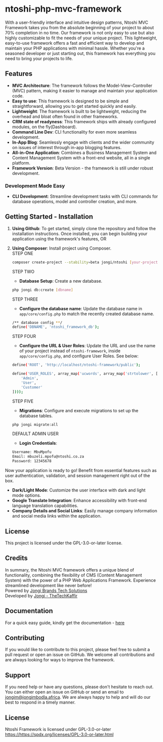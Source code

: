 # ntoshi-php-mvc-framework 
With a user-friendly interface and intuitive design patterns, Ntoshi MVC Framework takes you from the absolute beginning of your project to about 70% completion in no time. Our framework is not only easy to use but also highly customizable to fit the needs of your unique project.
This lightweight, easy-to-use framework offers a fast and efficient way to develop and maintain your PHP applications with minimal hassle. Whether you're a seasoned developer or just starting out, this framework has everything you need to bring your projects to life.

## Features
- **MVC Architecture**: The framework follows the Model-View-Controller (MVC) pattern, making it easier to manage and maintain your application code.
- **Easy to use**: This framework is designed to be simple and straightforward, allowing you to get started quickly and easily.
- **Lightweight**: The framework is built to be lightweight, reducing the overhead and bloat often found in other frameworks.
- **CRM state of readyness**: This framework ships with already configured modules, on the fly(Dashboard).
- **Command Line Dev**: CLI functionality for even more seamless development.
- **In-App Blog**: Seamlessly engage with clients and the wider community on issues of interest through in-app blogging features.
- **All-in-One Application**: Combines a Business Management System and Content Management System with a front-end website, all in a single platform.
- **Framework Version**: Beta Version - the framework is still under robust development.

### Development Made Easy

- **CLI Development**: Streamline development tasks with CLI commands for database operations, model and controller creation, and more.

## Getting Started - Installation

1. **Using Github**: To get started, simply clone the repository and follow the installation instructions. Once installed, you can begin building your application using the framework's features, OR

2. **Using Composer**: Install project using Composer. <br>
   STEP ONE
    ```bash
    composer create-project --stability=beta jongi/ntoshi [your-project-name]
    ```
   STEP TWO
   - **Database Setup**: Create a new database.
    ```bash
    php jongi db:create [dbname]
    ```
    STEP THREE
    - **Configure the database name**: Update the database name in `app/core/config.php` to match the recently created database name.
    ```bash
    /** database config **/
	define('DBNAME', 'ntoshi_framework_db');
    ```
    STEP FOUR
   - **Configure the URL & User Roles**: Update the URL and use the name of your project instead of `ntoshi-framework`, inside `app/core/config.php`, and configure User Roles. See below: 
    ```bash
    define('ROOT', 'http://localhost/ntoshi-framework/public');
    ```
   
    ```bash
    define('USER_ROLES', array_map('ucwords', array_map('strtolower', [
        'Admin',
        'User',
        'Customer'
    ])));
    ```
    STEP FIVE
   - **Migrations**: Configure and execute migrations to set up the database tables.
    ```bash
    php jongi migrate:all
    ```
   DEFAULT ADMIN USER
   - **Login Credentials**: 
    ```bash
    Username: MbuMpofu
    Email: mbuzeli.mpofu@ntoshi.co.za
    Password: 12345678
    ```

Now your application is ready to go! Benefit from essential features such as user authentication, validation, and session management right out of the box.

- **Dark/Light Mode**: Customize the user interface with dark and light mode options.
- **Google Translate Integration**: Enhance accessibility with front-end language translation capabilities.
- **Company Details and Social Links**: Easily manage company information and social media links within the application.

## License

This project is licensed under the GPL-3.0-or-later license.

## Credits

In summary, the  Ntoshi MVC framework offers a unique blend of functionality, combining the flexibility of CMS (Content Management System) with the power of a PHP Web Applications Framework. Experience streamlined development like never before! <br>
Powered by [Jongi Brands Tech Solutions](https://techsolutions.jongibrandz.co.za) <br>
Developed by [Jongi - TheTechKaffir](https://jongimbodla.africa)

## Documentation ##
For a quick easy guide, kindly get the documentation - [here](#)
## Contributing ##
If you would like to contribute to this project, please feel free to submit a pull request or open an issue on GitHub. We welcome all contributions and are always looking for ways to improve the framework.

## Support ##
If you need help or have any questions, please don't hesitate to reach out. You can either open an issue on GitHub or send an email to jongim@jongimbodla.africa. We are always happy to help and will do our best to respond in a timely manner.

## License ##
Ntoshi Framework is licensed under GPL-3.0-or-later [https://](https://spdx.org/licenses/GPL-3.0-or-later.html)https://spdx.org/licenses/GPL-3.0-or-later.html
